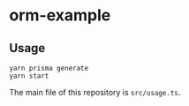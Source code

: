 # orm-example

## Usage

```
yarn prisma generate
yarn start
```

The main file of this repository is `src/usage.ts`.
